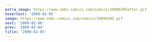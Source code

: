 ```yaml
---
extra_image: https://www.smbc-comics.com/comics/20090205after.gif
hovertext: '2009-02-05'
image: https://www.smbc-comics.com/comics/20090205.gif
next: '2009-02-06'
prev: '2009-02-04'
title: '2009-02-05'
---
```


